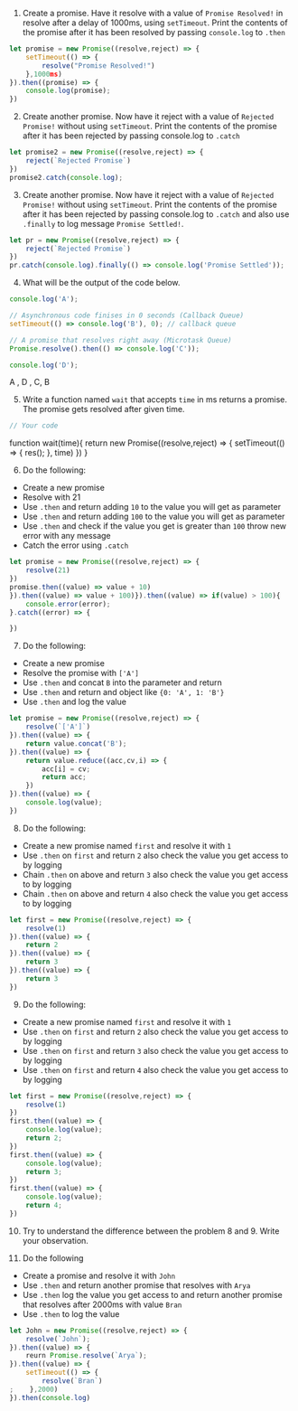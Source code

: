 1. Create a promise. Have it resolve with a value of `Promise Resolved!` in resolve after a delay of 1000ms, using `setTimeout`. Print the contents of the promise after it has been resolved by passing `console.log` to `.then`

```js
let promise = new Promise((resolve,reject) => {
    setTimeout(() => {
        resolve("Promise Resolved!")
    },1000ms)
}).then((promise) => {
    console.log(promise);
})
```

2. Create another promise. Now have it reject with a value of `Rejected Promise!` without using `setTimeout`. Print the contents of the promise after it has been rejected by passing console.log to `.catch`

```js
let promise2 = new Promise((resolve,reject) => {
    reject(`Rejected Promise`)
})
promise2.catch(console.log);
```

3. Create another promise. Now have it reject with a value of `Rejected Promise!` without using `setTimeout`. Print the contents of the promise after it has been rejected by passing console.log to `.catch` and also use `.finally` to log message `Promise Settled!`.

```js
let pr = new Promise((resolve,reject) => {
    reject(`Rejected Promise`)
})
pr.catch(console.log).finally(() => console.log('Promise Settled'));
```

4. What will be the output of the code below.

```js
console.log('A');

// Asynchronous code finises in 0 seconds (Callback Queue)
setTimeout(() => console.log('B'), 0); // callback queue

// A promise that resolves right away (Microtask Queue)
Promise.resolve().then(() => console.log('C'));

console.log('D');
```
A , D , C, B

5. Write a function named `wait` that accepts `time` in ms returns a promise. The promise gets resolved after given time.

```js
// Your code
```
function wait(time){
 return new Promise((resolve,reject) => {
     setTimeout(() => {
         res();
     }, time)
 })
}

6. Do the following:

- Create a new promise
- Resolve with 21
- Use `.then` and return adding `10` to the value you will get as parameter
- Use `.then` and return adding `100` to the value you will get as parameter
- Use `.then` and check if the value you get is greater than `100` throw new error with any message
- Catch the error using `.catch`

```js
let promise = new Promise((resolve,reject) => {
    resolve(21)
})
promise.then((value) => value + 10)
}).then((value) => value + 100)}).then((value) => if(value) > 100){
    console.error(error);
}.catch((error) => {

})
```

7. Do the following:

- Create a new promise
- Resolve the promise with `['A']`
- Use `.then` and concat `B` into the parameter and return
- Use `.then` and return and object like `{0: 'A', 1: 'B'}`
- Use `.then` and log the value

```js
let promise = new Promise((resolve,reject) => {
    resolve(`['A']`)
}).then((value) => {
    return value.concat('B');
}).then((value) => {
    return value.reduce((acc,cv,i) => {
        acc[i] = cv;
        return acc;
    })
}).then((value) => {
    console.log(value);
})
```

8. Do the following:

- Create a new promise named `first` and resolve it with `1`
- Use `.then` on `first` and return `2` also check the value you get access to by logging
- Chain `.then` on above and return `3` also check the value you get access to by logging
- Chain `.then` on above and return `4` also check the value you get access to by logging

```js
let first = new Promise((resolve,reject) => {
    resolve(1)
}).then((value) => {
    return 2
}).then((value) => {
    return 3
}).then((value) => {
    return 3
})
```

9. Do the following:

- Create a new promise named `first` and resolve it with `1`
- Use `.then` on `first` and return `2` also check the value you get access to by logging
- Use `.then` on `first` and return `3` also check the value you get access to by logging
- Use `.then` on `first` and return `4` also check the value you get access to by logging

```js
let first = new Promise((resolve,reject) => {
    resolve(1)
})
first.then((value) => {
    console.log(value);
    return 2;
})
first.then((value) => {
    console.log(value);
    return 3;
})
first.then((value) => {
    console.log(value);
    return 4;
})
```

10. Try to understand the difference between the problem 8 and 9. Write your observation.

11. Do the following

- Create a promise and resolve it with `John`
- Use `.then` and return another promise that resolves with `Arya`
- Use `.then` log the value you get access to and return another promise that resolves after 2000ms with value `Bran`
- Use `.then` to log the value

```js
let John = new Promise((resolve,reject) => {
    resolve(`John`);
}).then((value) => {
    reurn Promise.resolve(`Arya`);
}).then((value) => {
    setTimeout(() => {
        resolve(`Bran`)
;    },2000)
}).then(console.log)
```
